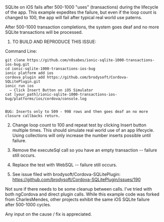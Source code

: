 SQLite on iOS fails after 500-1000 "uses" (transactions) during the lifecycle of the app. This example expedites the failure, but even if the loop count is changed to 100, the app will fail after typical real world use paterns.

After 500-1000 transaction completions, the system goes deaf and no more SQLite transactions will be processed.

1. TO BUILD AND REPRODUCE THIS ISSUE:

Command Line:

    git clone https://github.com/n8sabes/ionic-sqlite-1000-transactions-ios-bug.git
    cd ionic-sqlite-1000-transactions-ios-bug
    ionic platform add ios
    cordova plugin add https://github.com/brodysoft/Cordova-SQLitePlugin.git
    ionic run ios
      — Click Insert Button on iOS Simulator
    cat [your_path]/ionic-sqlite-1000-transactions-ios-bug/platforms/ios/cordova/console.log


    BUG: Inserts only to 509 - 998 rows and then goes deaf an no more closure callbacks return.

2. Change loop count to 100 and repeat test by clicking Insert button multiple times. This should simulate real world use of an app lifecycle. Using collections will only increase the number inserts possible until failure.

3. Remove the executeSql call so you have an empty transaction -- failure still occurs.

4. Replace the test with WebSQL -- failure still occurs.

5. See issue filed with brodysoft/Cordova-SQLitePlugin:
https://github.com/brodysoft/Cordova-SQLitePlugin/issues/190


Not sure if there needs to be some cleanup between calls. I’ve tried with both ngCordova and direct plugin calls. While this example code was forked from CharlesMendes, other projects exhibit the same iOS SQLite failure after 500-1000 cycles.

Any input on the cause / fix is appreciated.
